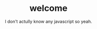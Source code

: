 <h1 align="center"> welcome </h1>

<p align="center">
  <body> I don't actully know any javascript so yeah. </body>
</p>
